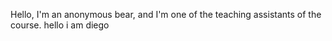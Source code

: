 Hello, I'm an anonymous bear, and I'm one of the teaching assistants of the course.
hello i am diego

